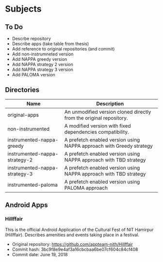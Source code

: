 # Subjects

## To Do

- Descrbe repository
- Describe apps (take table from thesis)
- Add reference to original repositories (and commit)
- Add non-instrumneted version
- Add NAPPA greedy version
- Add NAPPA strategy 2 version
- Add NAPPA strategy 3 version
- Add PALOMA version

## Directories

| Name                          | Description                                                          |
|-------------------------------|----------------------------------------------------------------------|
| original-apps                 | An unmodified version cloned directly from the original repository.  |
| non-instrumented              | A modified version with fixed dependencies compatibility.            |
| instrumented-nappa-greedy     | A prefetch enabled version using NAPPA approach with Greedy strategy |
| instrumented-nappa-strategy-2 | A prefetch enabled version using NAPPA approach with TBD strategy    |
| instrumented-nappa-strategy-3 | A prefetch enabled version using NAPPA approach with TBD strategy    |
| instrumented-paloma           | A prefetch enabled version using PALOMA approach                     |

## Android Apps

### Hillffair

This is the official Android Application of the Cultural Fest of NIT Hamirpur (Hillffair). 
Describes amenities and events taking place in a festival.


- Original repository: https://github.com/appteam-nith/Hillffair
- Commit hash: 3bc9f8e9e4af3a16cbcbaa6be07cf604c84cf408
- Commit date: June 19, 2018
